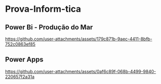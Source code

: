 # Prova-Inform-tica
## Power Bi - Produção do Mar 


https://github.com/user-attachments/assets/179c871b-9aec-4411-8bfb-752c0863ef85

## Power Apps


https://github.com/user-attachments/assets/0af6c89f-068b-4499-9840-220657f2a31a

